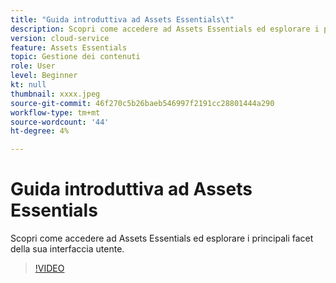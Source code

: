 ```yaml
---
title: "Guida introduttiva ad Assets Essentials\t"
description: Scopri come accedere ad Assets Essentials ed esplorare i principali facet della sua interfaccia utente.
version: cloud-service
feature: Assets Essentials
topic: Gestione dei contenuti
role: User
level: Beginner
kt: null
thumbnail: xxxx.jpeg
source-git-commit: 46f270c5b26baeb546997f2191cc28801444a290
workflow-type: tm+mt
source-wordcount: '44'
ht-degree: 4%

---
```



# Guida introduttiva ad Assets Essentials

Scopri come accedere ad Assets Essentials ed esplorare i principali facet della sua interfaccia utente.

>[!VIDEO](https://video.tv.adobe.com/v/xxx/?quality=9&learn=on)
